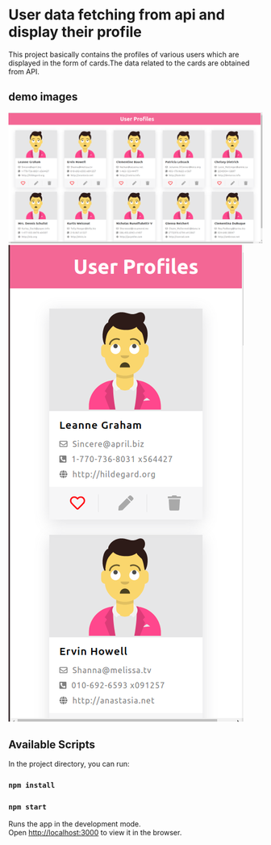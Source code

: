 # User data fetching from api and display their profile
This project basically contains the profiles of various users which are displayed in the form of cards.The data related to the cards are obtained from API. 
  
## demo images 
![image](image/pc.png)
![image 2](image/mob.png)
## Available Scripts

In the project directory, you can run:
### `npm install`
### `npm start`

Runs the app in the development mode.\
Open [http://localhost:3000](http://localhost:3000) to view it in the browser.


